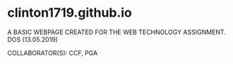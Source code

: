 # clinton1719.github.io

 A BASIC WEBPAGE CREATED FOR THE WEB TECHNOLOGY ASSIGNMENT. DOS (13.05.2019)
 
 COLLABORATOR(S): CCF, PGA

